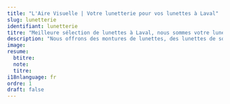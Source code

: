 ```yaml
---
title: "L'Aire Visuelle | Votre lunetterie pour vos lunettes à Laval"
slug: lunetterie
identifiant: lunetterie
titre: "Meilleure sélection de lunettes à Laval, nous sommes votre lunetterie"
description: "Nous offrons des montures de lunettes, des lunettes de soleils, des lunettes de prescription et des verres de contact."
image: 
resume:
  btitre: 
  note: 
  titre: 
i18nlanguage: fr
ordre: 1
draft: false
---
```

